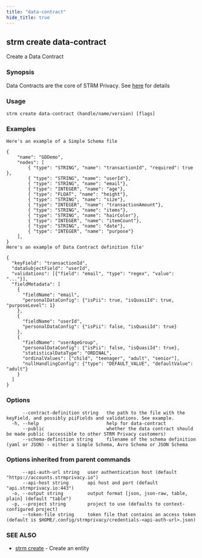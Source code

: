 ```yaml
---
title: "data-contract"
hide_title: true
---
```

## strm create data-contract

Create a Data Contract

### Synopsis

Data Contracts are the core of STRM Privacy.
See [here](https://docs.strmprivacy.io/docs/latest/concepts/data-contracts/) for details

### Usage

```
strm create data-contract (handle/name/version) [flags]
```

### Examples

```
Here's an example of a Simple Schema file

{
	"name": "GDDemo",
	"nodes": [
		{ "type": "STRING", "name": "transactionId", "required": true },
		{ "type": "STRING", "name": "userId"},
		{ "type": "STRING", "name": "email"},
		{ "type": "INTEGER", "name": "age"},
		{ "type": "FLOAT", "name": "height"},
		{ "type": "STRING", "name": "size"},
		{ "type": "INTEGER", "name": "transactionAmount"},
		{ "type": "STRING", "name": "items"},
		{ "type": "STRING", "name": "hairColor"},
		{ "type": "INTEGER", "name": "itemCount"},
		{ "type": "STRING", "name": "date"},
		{ "type": "INTEGER", "name": "purpose"}
	],
}
Here's an example of Data Contract definition file'

{
  "keyField": "transactionId",
  "dataSubjectField": "userId",
  "validations": [{"field": "email", "type": "regex", "value": "..."}],
  "fieldMetadata": [
    {
      "fieldName": "email",
      "personalDataConfig": {"isPii": true, "isQuasiId": true, "purposeLevel": 1}
    },
    {
      "fieldName": "userId",
      "personalDataConfig": {"isPii": false, "isQuasiId": true}
    },
    {
      "fieldName": "userAgeGroup",
      "personalDataConfig": {"isPii": false, "isQuasiId": true},
      "statisticalDataType": "ORDINAL",
      "ordinalValues": ["child", "teenager", "adult", "senior"],
      "nullHandlingConfig": {"type": "DEFAULT_VALUE", "defaultValue": "adult"}
    }
  ]
}
```

### Options

```
      --contract-definition string   the path to the file with the keyField, and possibly piiFields and validations. See example.
  -h, --help                         help for data-contract
      --public                       whether the data contract should be made public (accessible to other STRM Privacy customers)
      --schema-definition string     filename of the schema definition (yaml or JSON) - either a Simple Schema, Avro Schema or JSON Schema
```

### Options inherited from parent commands

```
      --api-auth-url string   user authentication host (default "https://accounts.strmprivacy.io")
      --api-host string       api host and port (default "api.strmprivacy.io:443")
  -o, --output string         output format [json, json-raw, table, plain] (default "table")
  -p, --project string        project to use (defaults to context-configured project)
      --token-file string     token file that contains an access token (default is $HOME/.config/strmprivacy/credentials-<api-auth-url>.json)
```

### SEE ALSO

* [strm create](docs/04-reference/01-cli-reference/strm/create/index.md)	 - Create an entity

